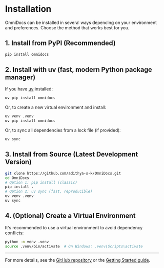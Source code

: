 # Installation

OmniDocs can be installed in several ways depending on your environment and preferences. Choose the method that works best for you.

## 1. Install from PyPI (Recommended)

```bash
pip install omnidocs
```


## 2. Install with uv (fast, modern Python package manager)

If you have [uv](https://github.com/astral-sh/uv) installed:

```bash
uv pip install omnidocs
```

Or, to create a new virtual environment and install:

```bash
uv venv .venv
uv pip install omnidocs
```

Or, to sync all dependencies from a lock file (if provided):

```bash
uv sync
```

## 3. Install from Source (Latest Development Version)

```bash
git clone https://github.com/adithya-s-k/OmniDocs.git
cd OmniDocs
# Option 1: pip install (classic)
pip install .
# Option 2: uv sync (fast, reproducible)
uv venv .venv
uv sync
```

## 4. (Optional) Create a Virtual Environment

It's recommended to use a virtual environment to avoid dependency conflicts:

```bash
python -m venv .venv
source .venv/bin/activate  # On Windows: .venv\Scripts\activate
```
---

For more details, see the [GitHub repository](https://github.com/adithya-s-k/OmniDocs) or the [Getting Started guide](getting_started.md).
